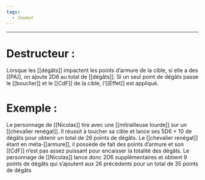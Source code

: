 ```yaml
---
tags:
  - Joueur
---
```

___
# Destructeur : 

Lorsque les [[dégâts]] impactent les points d’armure de la cible, si elle a des [[PA]], on ajoute 2D6 au total de [[dégâts]]. Si un seul point de dégâts passe le [[bouclier]] et le [[CdF]] de la cible, l’[[Effet]] est appliqué. 

# Exemple : 

Le personnage de [[Nicolas]] tire avec une [[mitrailleuse lourde]] sur un [[chevalier renégat]]. Il réussit à toucher sa cible et lance ses 5D6 + 10 de dégâts pour obtenir un total de 26 points de dégâts. Le [[chevalier renégat]] étant en méta-[[armure]], il possède de fait des points d’armure et son [[CdF]] n’est pas assez puissant pour encaisser la totalité des dégâts. Le personnage de [[Nicolas]] lance donc 2D6 supplémentaires et obtient 9 points de dégâts qui s’ajoutent aux 26 précédents pour un total de 35 points de dégâts